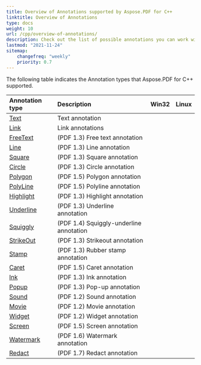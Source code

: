 ```yaml
---
title: Overview of Annotations supported by Aspose.PDF for C++
linktitle: Overview of Annotations
type: docs
weight: 10
url: /cpp/overview-of-annotations/
description: Check out the list of possible annotations you can work with using Aspose.PDF for C++.
lastmod: "2021-11-24"
sitemap:
    changefreq: "weekly"
    priority: 0.7
---
```


The following table indicates the Annotation types that Aspose.PDF for C++ supported.

|**Annotation type**|**Description**|**Win32**|**Linux**|
| :- | :- | :- | :- |
|[Text](/pdf/cpp/text-annotation/)|Text annotation|||
|[Link](/pdf/cpp/extra-annotations/)|Link annotations|||
|[FreeText](/pdf/cpp/text-annotation/)|(PDF 1.3) Free text annotation|||
|[Line](/pdf/cpp/figures-annotation/)|(PDF 1.3) Line annotation|||
|[Square](/pdf/cpp/figures-annotation/)|(PDF 1.3) Square annotation|||
|[Circle](/pdf/cpp/figures-annotation/)|(PDF 1.3) Circle annotation|||
|[Polygon](/pdf/cpp/figures-annotation/)|(PDF 1.5) Polygon annotation|||
|[PolyLine](/pdf/cpp/figures-annotation/)|(PDF 1.5) Polyline annotation|||
|[Highlight](/pdf/cpp/hightlights-annotation/)|(PDF 1.3) Highlight annotation|||
|[Underline](/pdf/cpp/hightlights-annotation/)|(PDF 1.3) Underline annotation|||
|[Squiggly](/cpp/hightlights-annotation/)|(PDF 1.4) Squiggly-underline annotation|||
|[StrikeOut](/pdf/cpp/hightlights-annotation/)|(PDF 1.3) Strikeout annotation|||
|[Stamp](/pdf/cpp/stamping/)|(PDF 1.3) Rubber stamp annotation|||
|[Caret](/pdf/cpp/extra-annotations/)|(PDF 1.5) Caret annotation|||
|[Ink](/pdf/cpp/figures-annotation/)|(PDF 1.3) Ink annotation|||
|[Popup](/pdf/cpp/text-annotation/)|(PDF 1.3) Pop-up annotation|||
|[Sound](/pdf/cpp/multimedia-annotation/)|(PDF 1.2) Sound annotation|||
|[Movie](/pdf/cpp/multimedia-annotation/)|(PDF 1.2) Movie annotation|||
|[Widget](/pdf/cpp/multimedia-annotation/)|(PDF 1.2) Widget annotation|||
|[Screen](/pdf/cpp/multimedia-annotation/)|(PDF 1.5) Screen annotation|||
|[Watermark](/pdf/cpp/sticks-annotations/)|(PDF 1.6) Watermark annotation|||
|[Redact](/pdf/cpp/extra-annotations/)|(PDF 1.7) Redact annotation|||
